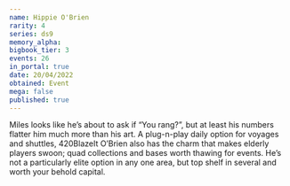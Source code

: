 ```yaml
---
name: Hippie O'Brien
rarity: 4
series: ds9
memory_alpha:
bigbook_tier: 3
events: 26
in_portal: true
date: 20/04/2022
obtained: Event
mega: false
published: true
---
```


Miles looks like he’s about to ask if “You rang?”, but at least his numbers flatter him much more than his art. A plug-n-play daily option for voyages and shuttles, 420BlazeIt O’Brien also has the charm that makes elderly players swoon; quad collections and bases worth thawing for events. He’s not a particularly elite option in any one area, but top shelf in several and worth your behold capital.
